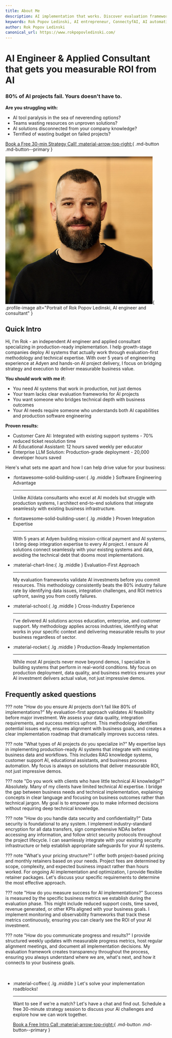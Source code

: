 ```yaml
---
title: About Me
description: AI implementation that works. Discover evaluation frameworks, production deployment, and integrating AI solutions with Rok that deliver real business value.
keywords: Rok Popov Ledinski, AI entrepreneur, ConnectyfAI, AI automations, AI Agents, GenAI
author: Rok Popov Ledinski
canonical_url: https://www.rokpopovledinski.com/
---
```


<script type="application/ld+json">
{
  "@context": "https://schema.org",
  "@type": "Person",
  "name": "Rok Popov Ledinski",
  "url": "https://www.rokpopovledinski.com/",
  "image": "https://avatars.githubusercontent.com/u/59090063?v=4",
  "sameAs": [
    "https://www.linkedin.com/in/rok-popov-ledinski/",
    "https://github.com/rokpopov"
  ],
  "jobTitle": "Applied AI Engineer and Consultant",
  "worksFor": {
    "@type": "Organization",
    "name": "ConnectyfAI",
    "url": "https://www.connecyfai.com/"
  },
}
</script>

<div class="hero-section grid-container" markdown>

<div class="text-intro-grid" markdown>

# AI Engineer & Applied Consultant that gets you measurable ROI from AI

### 80% of AI projects fail. Yours doesn't have to.

**Are you struggling with:**

- AI tool paralysis in the sea of neverending options?
- Teams wasting resources on unproven solutions?
- AI solutions disconnected from your company knowledge?
- Terrified of wasting budget on failed projects?

[Book a Free 30-min Strategy Call! :material-arrow-top-right:](https://cal.com/rok-popov-ledinski/free-consultation){ .md-button .md-button--primary }

</div>

<div class="profile-image-grid" markdown>

![Rok Popov Ledinski, AI Engineer and Applied Consultant](assets/rok_popov_ledinski_avatar.png){ .profile-image alt="Portrait of Rok Popov Ledinski, AI engineer and consultant" }

</div>

</div>

## Quick Intro

Hi, I'm Rok - an independent AI engineer and applied consultant specializing in production-ready implementation. I help growth-stage companies deploy AI systems that actually work through evaluation-first methodology and technical expertise. With over 5 years of engineering experience at Adyen and hands-on AI project delivery, I focus on bridging strategy and execution to deliver measurable business value.

**You should work with me if:**

- You need AI systems that work in production, not just demos
- Your team lacks clear evaluation frameworks for AI projects
- You want someone who bridges technical depth with business outcomes
- Your AI needs require someone who understands both AI capabilities and production software engineering

**Proven results:**

- Customer Care AI: Integrated with existing support systems - 70% reduced ticket resolution time
- AI Educational Assistant: 12 hours saved weekly per educator
- Enterprise LLM Solution: Production-grade deployment - 20,000 developer hours saved

Here's what sets me apart and how I can help drive value for your business:

<div class="grid cards" markdown>

-   :fontawesome-solid-building-user:{ .lg .middle } Software Engineering Advantage

    ---

    Unlike AI/data consultants who excel at AI models but struggle with production systems, I architect end-to-end solutions that integrate seamlessly with existing business infrastructure.

-   :fontawesome-solid-building-user:{ .lg .middle } Proven Integration Expertise

    ---

    With 5 years at Adyen building mission-critical payment and AI systems, I bring deep integration expertise to every AI project. I ensure AI solutions connect seamlessly with your existing systems and data, avoiding the technical debt that dooms most implementations.

-   :material-chart-line:{ .lg .middle } Evaluation-First Approach

    ---

    My evaluation frameworks validate AI investments before you commit resources. This methodology consistently beats the 80% industry failure rate by identifying data issues, integration challenges, and ROI metrics upfront, saving you from costly failures.

-   :material-school:{ .lg .middle } Cross-Industry Experience

    ---

    I've delivered AI solutions across education, enterprise, and customer support. My methodology applies across industries, identifying what works in your specific context and delivering measurable results to your business regardless of sector.

-   :material-rocket:{ .lg .middle } Production-Ready Implementation

    ---

    While most AI projects never move beyond demos, I specialize in building systems that perform in real-world conditions. My focus on production deployment, data quality, and business metrics ensures your AI investment delivers actual value, not just impressive demos.

</div>

<!-- ## What my past clients say about my work

<div class="grid cards testimonials" markdown>

-   :material-format-quote-open:{ .lg .middle } Dave Ebbelaar
    
    Founder at Datalumina

    ---

    "Working with many freelancers, we rarely experienced such rapid and comprehensive execution. Rok doesn't just complete tasks — he proactively identifies issues, educates our team, and delivers solutions that actually solve business problems. He understands AI deeply and translates it into practical value for our company."

-   :material-format-quote-open:{ .lg .middle } Ran Bytton
    
    Founder at Natura Life Science

    ---

    "After working with countless developers, Rok stands out as a true all-rounder. He instantly evaluates whether AI is needed or if simpler solutions will work, communicates with exceptional clarity, and integrates seamlessly across our organization. What's most impressive is his business-first mindset - every implementation delivers actual value, on time, every time."

-   :material-format-quote-open:{ .lg .middle } Johannes Bittag
    
    Founder at Brandcouture

    ---

    "Rok transformed our product's development, taking us from concept to production in just three months. He seamlessly implemented enhanced AI capabilities, built our payment integration, and delivered across the entire stack with remarkable speed and precision. Finding an engineer who understands both AI systems and business operations at such a high level of quality was game-changing for our timeline and market entry."

</div> -->

## Frequently asked questions

??? note "How do you ensure AI projects don't fail like 80% of implementations?"
    My evaluation-first approach validates AI feasibility before major investment. We assess your data quality, integration requirements, and success metrics upfront. This methodology identifies potential issues early, ensures alignment with business goals, and creates a clear implementation roadmap that dramatically improves success rates.

??? note "What types of AI projects do you specialize in?"
    My expertise lays in implementing production-ready AI systems that integrate with existing business data and workflows. This includes RAG knowledge systems, customer support AI, educational assistants, and business process automation. My focus is always on solutions that deliver measurable ROI, not just impressive demos.

??? note "Do you work with clients who have little technical AI knowledge?"
    Absolutely. Many of my clients have limited technical AI expertise. I bridge the gap between business needs and technical implementation, explaining concepts in clear language and focusing on business outcomes rather than technical jargon. My goal is to empower you to make informed decisions without requiring deep technical knowledge.

??? note "How do you handle data security and confidentiality?"
    Data security is foundational to any system. I implement industry-standard encryption for all data transfers, sign comprehensive NDAs before accessing any information, and follow strict security protocols throughout the project lifecycle. I can seamlessly integrate with your existing security infrastructure or help establish appropriate safeguards for your AI systems.

??? note "What's your pricing structure?"
    I offer both project-based pricing and monthly retainers based on your needs. Project fees are determined by scope, complexity, and expected business impact rather than hours worked. For ongoing AI implementation and optimization, I provide flexible retainer packages. Let's discuss your specific requirements to determine the most effective approach.

??? note "How do you measure success for AI implementations?"
    Success is measured by the specific business metrics we establish during the evaluation phase. This might include reduced support costs, time saved, revenue generated, or other KPIs aligned with your business goals. I implement monitoring and observability frameworks that track these metrics continuously, ensuring you can clearly see the ROI of your AI investment.

??? note "How do you communicate progress and results?"
    I provide structured weekly updates with measurable progress metrics, host regular alignment meetings, and document all implementation decisions. My evaluation framework creates transparency throughout the process, ensuring you always understand where we are, what's next, and how it connects to your business goals.


<div class="grid cards" style="margin-top: 3rem" markdown>

-   :material-coffee:{ .lg .middle } Let's solve your implementation roadblocks!

    ---
    
    Want to see if we're a match? Let's have a chat and find out. Schedule a free 30-minute strategy session to discuss your AI challenges and explore how we can work together.

    [Book a Free Intro Call :material-arrow-top-right:](https://cal.com/rok-popov-ledinski/free-consultation){ .md-button .md-button--primary }

</div>